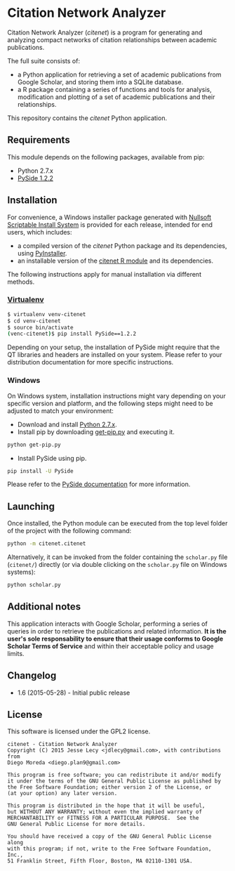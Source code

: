 # Citation Network Analyzer
Citation Network Analyzer (*citenet*) is a program for generating and analyzing
compact networks of citation relationships between academic publications.

The full suite consists of:
* a Python application for retrieving a set of academic publications from Google
Scholar, and storing them into a SQLite database.
* a R package containing a series of functions and tools for analysis,
modification and plotting of a set of academic publications and their relationships.

This repository contains the *citenet* Python application.

## Requirements

This module depends on the following packages, available from pip:
* Python 2.7.x
* [PySide 1.2.2](https://pypi.python.org/pypi/PySide)

## Installation

For convenience, a Windows installer package generated with [Nullsoft Scriptable Install System](http://nsis.sourceforge.net/Main_Page) is provided for each release, intended for end users, which includes:
* a compiled version of the *citenet* Python package and its dependencies, using
[PyInstaller](https://github.com/pyinstaller/pyinstaller/wiki).
* an installable version of the [citenet R module](https://github.com/lecy/citation-analysis-in-R) and its dependencies.

The following instructions apply for manual installation via different methods.
### [Virtualenv](https://virtualenv.pypa.io/)

```bash
$ virtualenv venv-citenet
$ cd venv-citenet
$ source bin/activate
(venc-citenet)$ pip install PySide==1.2.2
```
Depending on your setup, the installation of PySide might require that the QT libraries and headers are installed on your system. Please refer to your distribution documentation for more specific instructions.

### Windows

On Windows system, installation instructions might vary depending on your specific version and platform, and the following steps might need to be adjusted to match your environment:

* Download and install [Python 2.7.x](https://www.python.org/downloads/).
* Install pip by downloading [get-pip.py](https://bootstrap.pypa.io/get-pip.py) and executing it.
```bash
python get-pip.py
```
* Install PySide using pip.
```bash
pip install -U PySide
```
Please refer to the [PySide documentation](https://wiki.qt.io/PySide_Binaries_Windows) for more information.

## Launching

Once installed, the Python module can be executed from the top level folder of the project with the following command:
```bash
python -m citenet.citenet
```
Alternatively, it can be invoked from the folder containing the ```scholar.py``` file (```citenet/```) directly (or via double clicking on the ```scholar.py``` file on Windows systems):
```bash
python scholar.py
```

## Additional notes

This application interacts with Google Scholar, performing a series of queries in order to retrieve the publications and related information. **It is the user's sole responsability to ensure that their usage conforms to Google Scholar Terms of Service** and within their acceptable policy and usage limits.

## Changelog
* 1.6 (2015-05-28) - Initial public release

## License

This software is licensed under the GPL2 license.

```
citenet - Citation Network Analyzer
Copyright (C) 2015 Jesse Lecy <jdlecy@gmail.com>, with contributions from
Diego Moreda <diego.plan9@gmail.com>

This program is free software; you can redistribute it and/or modify
it under the terms of the GNU General Public License as published by
the Free Software Foundation; either version 2 of the License, or
(at your option) any later version.

This program is distributed in the hope that it will be useful,
but WITHOUT ANY WARRANTY; without even the implied warranty of
MERCHANTABILITY or FITNESS FOR A PARTICULAR PURPOSE.  See the
GNU General Public License for more details.

You should have received a copy of the GNU General Public License along
with this program; if not, write to the Free Software Foundation, Inc.,
51 Franklin Street, Fifth Floor, Boston, MA 02110-1301 USA.
```

